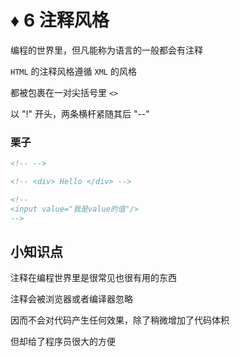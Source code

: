 # ♦️ 6 注释风格

编程的世界里，但凡能称为语言的一般都会有注释

```HTML``` 的注释风格遵循 ```XML``` 的风格

都被包裹在一对尖括号里 ```<>```

以 "!" 开头，两条横杆紧随其后 "--"

### 栗子

```html
<!-- -->

<!-- <div> Hello </div> -->

<!--
<input value="我是value的值"/>
-->

```

## 小知识点

注释在编程世界里是很常见也很有用的东西

注释会被浏览器或者编译器忽略

因而不会对代码产生任何效果，除了稍微增加了代码体积

但却给了程序员很大的方便


